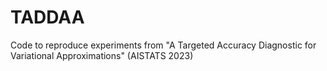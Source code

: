 # TADDAA
Code to reproduce experiments from "A Targeted Accuracy Diagnostic for Variational Approximations" (AISTATS 2023)
